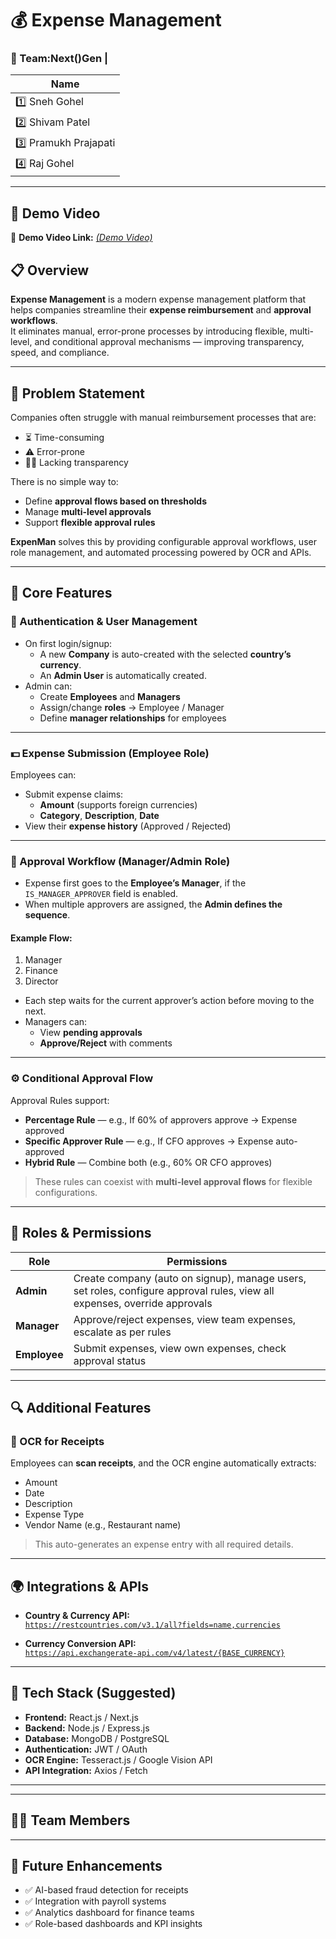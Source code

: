 # 💰 Expense Management

### 🚀 Team:Next()Gen | 

| Name |
|------|
| 1️⃣ Sneh Gohel
| 2️⃣ Shivam Patel 
| 3️⃣ Pramukh Prajapati 
| 4️⃣ Raj Gohel 

---

## 🧪 Demo Video

🎥 **Demo Video Link:** *[(Demo Video)](https://drive.google.com/drive/folders/1idLu4flT2qubM1NP0wraxqs7orQxjQkp?usp=sharing)*

## 📋 Overview

**Expense Management** is a modern expense management platform that helps companies streamline their **expense reimbursement** and **approval workflows**.  
It eliminates manual, error-prone processes by introducing flexible, multi-level, and conditional approval mechanisms — improving transparency, speed, and compliance.

---

## 🧠 Problem Statement

Companies often struggle with manual reimbursement processes that are:
- ⏳ Time-consuming  
- ⚠️ Error-prone  
- 🕵️‍♂️ Lacking transparency  

There is no simple way to:
- Define **approval flows based on thresholds**
- Manage **multi-level approvals**
- Support **flexible approval rules**

**ExpenMan** solves this by providing configurable approval workflows, user role management, and automated processing powered by OCR and APIs.

---

## 🔑 Core Features

### 🧾 Authentication & User Management

- On first login/signup:
  - A new **Company** is auto-created with the selected **country’s currency**.
  - An **Admin User** is automatically created.
- Admin can:
  - Create **Employees** and **Managers**
  - Assign/change **roles** → Employee / Manager
  - Define **manager relationships** for employees

---

### 💵 Expense Submission (Employee Role)

Employees can:
- Submit expense claims:
  - **Amount** (supports foreign currencies)
  - **Category**, **Description**, **Date**
- View their **expense history** (Approved / Rejected)

---

### 🧩 Approval Workflow (Manager/Admin Role)

- Expense first goes to the **Employee’s Manager**, if the `IS_MANAGER_APPROVER` field is enabled.
- When multiple approvers are assigned, the **Admin defines the sequence**.

#### Example Flow:
1. Manager  
2. Finance  
3. Director  

- Each step waits for the current approver’s action before moving to the next.
- Managers can:
  - View **pending approvals**
  - **Approve/Reject** with comments

---

### ⚙️ Conditional Approval Flow

Approval Rules support:
- **Percentage Rule** — e.g., If 60% of approvers approve → Expense approved  
- **Specific Approver Rule** — e.g., If CFO approves → Expense auto-approved  
- **Hybrid Rule** — Combine both (e.g., 60% OR CFO approves)

> These rules can coexist with **multi-level approval flows** for flexible configurations.

---

## 👥 Roles & Permissions

| Role | Permissions |
|------|--------------|
| **Admin** | Create company (auto on signup), manage users, set roles, configure approval rules, view all expenses, override approvals |
| **Manager** | Approve/reject expenses, view team expenses, escalate as per rules |
| **Employee** | Submit expenses, view own expenses, check approval status |

---

## 🔍 Additional Features

### 🧾 OCR for Receipts
Employees can **scan receipts**, and the OCR engine automatically extracts:
- Amount  
- Date  
- Description  
- Expense Type  
- Vendor Name (e.g., Restaurant name)

> This auto-generates an expense entry with all required details.

---

## 🌍 Integrations & APIs

- **Country & Currency API:**  
  [`https://restcountries.com/v3.1/all?fields=name,currencies`](https://restcountries.com/v3.1/all?fields=name,currencies)

- **Currency Conversion API:**  
  [`https://api.exchangerate-api.com/v4/latest/{BASE_CURRENCY}`](https://api.exchangerate-api.com/v4/latest/{BASE_CURRENCY})

---

## 🧩 Tech Stack (Suggested)

- **Frontend:** React.js / Next.js  
- **Backend:** Node.js / Express.js  
- **Database:** MongoDB / PostgreSQL  
- **Authentication:** JWT / OAuth  
- **OCR Engine:** Tesseract.js / Google Vision API  
- **API Integration:** Axios / Fetch  

---


---

## 👨‍💻 Team Members


---

## 🧭 Future Enhancements

- ✅ AI-based fraud detection for receipts  
- ✅ Integration with payroll systems  
- ✅ Analytics dashboard for finance teams  
- ✅ Role-based dashboards and KPI insights  



